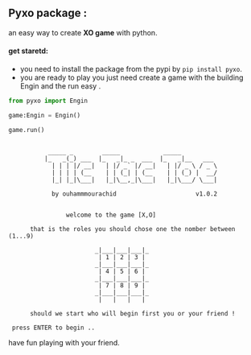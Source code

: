 ## Pyxo package :

an easy way to create **XO game** with python.

#### get staretd:

* you need to install the package from the pypi by `pip install pyxo`.
* you are ready to play you just need create a game with the building Engin and the run easy .

```python
from pyxo import Engin

game:Engin = Engin()

game.run()

```
```shell

           _____ _        _____            _____          
          |_   _(_) ___  |_   _|_ _  ___  |_   _|__   ___ 
            | | | |/ __|   | |/ _` |/ __|   | |/ _ \ / _ \
            | | | | (__    | | (_| | (__    | | (_) |  __/
            |_| |_|\___|   |_|\__,_|\___|   |_|\___/ \___|

            by ouhammmourachid                      v1.0.2
          
          
                welcome to the game [X,O]

      that is the roles you should chose one the nomber between (1...9)
                        
                        _|___|___|___|_         
                         | 1 | 2 | 3 |         
                        _|___|___|___|_         
                         | 4 | 5 | 6 |         
                        _|___|___|___|_         
                         | 7 | 8 | 9 |         
                        _|___|___|___|_
                         |   |   |   |

      should we start who will begin first you or your friend !

 press ENTER to begin ..

```
have fun playing with your friend.
